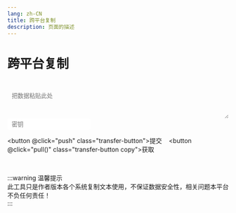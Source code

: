 ```yaml
---
lang: zh-CN   
title: 跨平台复制  
description: 页面的描述
---
```


# 跨平台复制

<br>

<textarea class="transfer-textarea" placeholder="把数据粘贴此处" v-model="value"></textarea>

<label>
<input type="password" v-model="key" class="transfer-input" placeholder="密钥"/>
</label>

<button @click="push" class="transfer-button">提交</button>
&nbsp;&nbsp;
<button @click="pull()" class="transfer-button copy">获取</button>

<br>


:::warning 温馨提示  
此工具只是作者版本各个系统复制文本使用，不保证数据安全性，相关问题本平台不负任何责任！  
:::

<script>

import Clipboard from "clipboard";

export default {
  name: 'Transfer',
  data(){
    return {
        value: "",
        key: "",
    }
  },
  methods: {
    push() {
        if (!this.value) {
            $warning("没有内容可提交~");
            return;
        }
        $api.transferPush(this.value, this.key, (data) => {
            $success("提交成功~");
        })
    },
    pull() {
        $api.transferPull(this.key,(data) => {
            if(!data || data === "None") {
                 $warning("无数据~");
            }
            let clipboard = new Clipboard('.copy', {
              text: function () {
                return data;
              },
            });
            clipboard.on('success', function () {
              $success("复制成功！");
              clipboard.destroy();
            });
            clipboard.on('error', function () {
              $warning("不支持复制哦~");
              clipboard.destroy();
            });
        })
    },
  },
  mounted() {
  }
}
</script>

<style>
.transfer-input{
    transition: background-color var(--t-color), border-color var(--t-color);
    border-radius: 5px;
    height: 26px;
    color: var(--c-text);
    border: 1px solid var(--c-border);
    outline: none;
    padding-left : 0.75em;
}
.transfer-textarea{
    overflow: hidden;
    overflow-wrap: break-word; 
    max-height: 400px;
    height: 72px;
    width: 100%;
    max-width: 100%;
    border-radius: 5px;
    outline: none;
    background-color: var(--c-bg);
    transition: background-color var(--t-color),border-color var(--t-color);
    color: var(--c-text);
    padding: 0.75em;
    border: 1px solid var(--c-border);
}
.transfer-button{
    outline: none;   
    border: 1px solid var(--c-text-accent);
    border-radius: 5px;
    padding: 0.542em 0.95em;
    background-color: var(--c-bg);
    color: var(--c-brand);
    border-color: var(--c-brand);
    transition: background-color var(--t-color), border-color var(--t-color);
    font-size: 0.75em;
    white-space: nowrap;
    cursor: pointer;
}
.transfer-button:hover {
    color: var(--c-bg);
    background-color: var(--c-brand-light);
}
</style>

<AdsbyGoogle slot="7889564278" layout="in-article"/>

<Comment></Comment>
